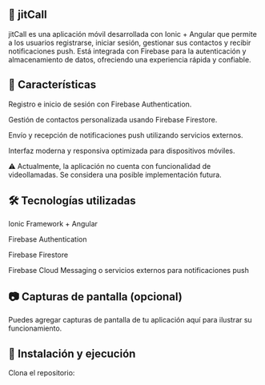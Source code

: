 ## 📱 jitCall
jitCall es una aplicación móvil desarrollada con Ionic + Angular que permite a los usuarios registrarse, iniciar sesión, gestionar sus contactos y recibir notificaciones push. Está integrada con Firebase para la autenticación y almacenamiento de datos, ofreciendo una experiencia rápida y confiable.

## 🚀 Características
Registro e inicio de sesión con Firebase Authentication.

Gestión de contactos personalizada usando Firebase Firestore.

Envío y recepción de notificaciones push utilizando servicios externos.

Interfaz moderna y responsiva optimizada para dispositivos móviles.

⚠️ Actualmente, la aplicación no cuenta con funcionalidad de videollamadas. Se considera una posible implementación futura.

## 🛠️ Tecnologías utilizadas
Ionic Framework + Angular

Firebase Authentication

Firebase Firestore

Firebase Cloud Messaging o servicios externos para notificaciones push

## 📷 Capturas de pantalla (opcional)
Puedes agregar capturas de pantalla de tu aplicación aquí para ilustrar su funcionamiento.

## 🔧 Instalación y ejecución
Clona el repositorio:


